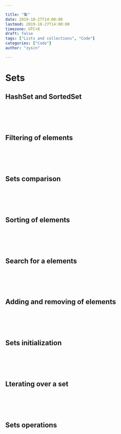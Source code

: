 ```yaml
---

title: "集"
date: 2019-10-27T14:00:00
lastmod: 2019-10-27T14:00:00
timezone: UTC+8
draft: false
tags: ["Lists and collections", "Code"]
categories: ["Code"]
author: "zyscn"

---
```


# Sets

## HashSet and SortedSet
```python

```

```java

```

```javascript

```

```cs

```

```go

```
## Filtering of elements
```python

```

```java

```

```javascript

```

```cs

```

```go

```
## Sets comparison
```python

```

```java

```

```javascript

```

```cs

```

```go

```
## Sorting of elements
```python

```

```java

```

```javascript

```

```cs

```

```go

```
## Search for a elements
```python

```

```java

```

```javascript

```

```cs

```

```go

```
## Adding and removing of elements
```python

```

```java

```

```javascript

```

```cs

```

```go

```
## Sets initialization
```python

```

```java

```

```javascript

```

```cs

```

```go

```
## Lterating over a set
```python

```

```java

```

```javascript

```

```cs

```

```go

```
## Sets operations
```python

```

```java

```

```javascript

```

```cs

```

```go

```